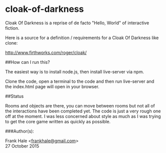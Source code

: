 # cloak-of-darkness

Cloak Of Darkness is a reprise of de facto "Hello, World" of interactive fiction.

Here is a source for a definition / requirements for a Cloak Of Darkness like clone:

http://www.firthworks.com/roger/cloak/

##How can I run this?

The easiest way is to install node.js, then install live-server via npm.

Clone the code, open a terminal to the code and then run live-server and the index.html page will open in your browser.

##Status

Rooms and objects are there, you can move between rooms but not all of
the interactions have been completed yet. The code is just a very rough one off at the moment. I was less concerned about style as much as I was trying to get the core game written as quickly as possible.

###Author(s):

Frank Hale &lt;frankhale@gmail.com&gt;  
27 October 2015
